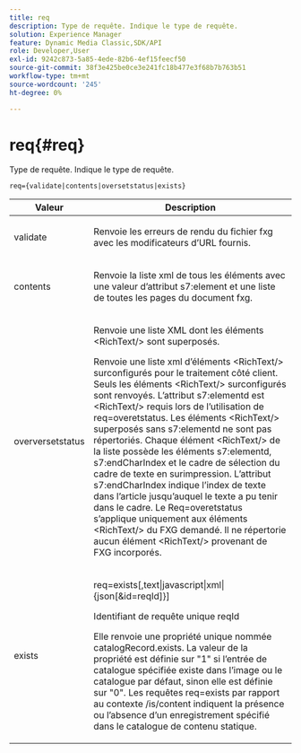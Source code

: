 ```yaml
---
title: req
description: Type de requête. Indique le type de requête.
solution: Experience Manager
feature: Dynamic Media Classic,SDK/API
role: Developer,User
exl-id: 9242c873-5a85-4ede-82b6-4ef15feecf50
source-git-commit: 38f3e425be0ce3e241fc18b477e3f68b7b763b51
workflow-type: tm+mt
source-wordcount: '245'
ht-degree: 0%

---
```


# req{#req}

Type de requête. Indique le type de requête.

`req={validate|contents|oversetstatus|exists}`

<table id="table_F39239E5244746DB9F253BB0D5E85D54"> 
 <thead> 
  <tr> 
   <th colname="col1" class="entry"> Valeur </th> 
   <th colname="col2" class="entry"> Description </th> 
  </tr> 
 </thead>
 <tbody> 
  <tr> 
   <td colname="col1"> <p> <span class="codeph"> validate</span> </p> </td> 
   <td colname="col2"> <p> Renvoie les erreurs de rendu du fichier fxg avec les modificateurs d’URL fournis. </p> </td> 
  </tr> 
  <tr> 
   <td colname="col1"> <p> <span class="codeph"> contents</span> </p> </td> 
   <td colname="col2"> <p> Renvoie la liste xml de tous les éléments avec une valeur d’attribut <span class="codeph"> s7:element</span> et une liste de toutes les pages du document fxg. </p> </td> 
  </tr> 
  <tr> 
   <td colname="col1"> <p> <span class="codeph"> overversetstatus</span> </p> </td> 
   <td colname="col2"> <p>Renvoie une liste XML dont les éléments <span class="codeph"> &lt;RichText/&gt;</span> sont superposés. </p> <p>Renvoie une liste xml d’éléments <span class="+ topic/ph pr-d/codeph codeph"> &lt;RichText/&gt;</span> surconfigurés pour le traitement côté client. Seuls les éléments <span class="+ topic/ph pr-d/codeph codeph"> &lt;RichText/&gt;</span> surconfigurés sont renvoyés. L’attribut <span class="+ topic/ph pr-d/codeph codeph"> s7:elementd</span> est <span class="+ topic/ph pr-d/codeph codeph"> &lt;RichText/&gt;</span> requis lors de l’utilisation de <span class="+ topic/ph pr-d/codeph codeph"> req=overetstatus</span>. Les éléments <span class="+ topic/ph pr-d/codeph codeph"> &lt;RichText/&gt;</span> superposés sans <span class="+ topic/ph pr-d/codeph codeph"> s7:elementd</span> ne sont pas répertoriés. Chaque élément <span class="+ topic/ph pr-d/codeph codeph"> &lt;RichText/&gt;</span> de la liste possède les éléments <span class="+ topic/ph pr-d/codeph codeph"> s7:elementd</span>, <span class="+ topic/ph pr-d/codeph codeph"> s7:endCharIndex</span> et le cadre de sélection du cadre de texte en surimpression. L’attribut <span class="+ topic/ph pr-d/codeph codeph"> s7:endCharIndex</span> indique l’index de texte dans l’article jusqu’auquel le texte a pu tenir dans le cadre. Le <span class="+ topic/ph pr-d/codeph codeph"> Req=overetstatus</span> s’applique uniquement aux éléments <span class="+ topic/ph pr-d/codeph codeph"> &lt;RichText/&gt;</span> du FXG demandé. Il ne répertorie aucun élément <span class="+ topic/ph pr-d/codeph codeph"> &lt;RichText/&gt;</span> provenant de FXG incorporés. </p> </td> 
  </tr> 
  <tr> 
   <td colname="col1"> <p> <span class="codeph"> exists</span> </p> </td> 
   <td colname="col2"> <p> <span class="codeph"> req=exists[,text|javascript|xml|{json[&amp;id=reqId]}]</span> </p> <p>Identifiant de requête unique reqId </p> <p>Elle renvoie une propriété unique nommée catalogRecord.exists. La valeur de la propriété est définie sur "1" si l’entrée de catalogue spécifiée existe dans l’image ou le catalogue par défaut, sinon elle est définie sur "0". Les requêtes req=exists par rapport au contexte /is/content indiquent la présence ou l’absence d’un enregistrement spécifié dans le catalogue de contenu statique. </p> </td> 
  </tr> 
 </tbody> 
</table>
